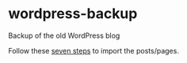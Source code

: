 # wordpress-backup

Backup of the old WordPress blog

Follow these [seven steps](https://codex.wordpress.org/Importing_Content#WordPress) to import the posts/pages.
